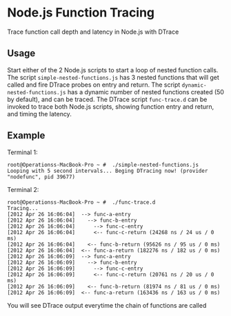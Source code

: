 Node.js Function Tracing
========================

Trace function call depth and latency in Node.js with DTrace

Usage
-----

Start either of the 2 Node.js scripts to start a loop of nested function calls.
The script `simple-nested-functions.js` has 3 nested functions that will get called
and fire DTrace probes on entry and return.  The script `dynamic-nested-functions.js`
has a dynamic number of nested functions created (50 by default), and can be traced.
The DTrace script `func-trace.d` can be invoked to trace both Node.js scripts, showing
function entry and return, and timing the latency.

Example
-------

Terminal 1:

    root@Operationss-MacBook-Pro ~ #  ./simple-nested-functions.js
    Looping with 5 second intervals... Beging DTracing now! (provider "nodefunc", pid 39677)

Terminal 2:

    root@Operationss-MacBook-Pro ~ #  ./func-trace.d
    Tracing...
    [2012 Apr 26 16:06:04]  --> func-a-entry
    [2012 Apr 26 16:06:04]    --> func-b-entry
    [2012 Apr 26 16:06:04]      --> func-c-entry
    [2012 Apr 26 16:06:04]      <-- func-c-return (24268 ns / 24 us / 0 ms)
    [2012 Apr 26 16:06:04]    <-- func-b-return (95626 ns / 95 us / 0 ms)
    [2012 Apr 26 16:06:04]  <-- func-a-return (182276 ns / 182 us / 0 ms)
    [2012 Apr 26 16:06:09]  --> func-a-entry
    [2012 Apr 26 16:06:09]    --> func-b-entry
    [2012 Apr 26 16:06:09]      --> func-c-entry
    [2012 Apr 26 16:06:09]      <-- func-c-return (20761 ns / 20 us / 0 ms)
    [2012 Apr 26 16:06:09]    <-- func-b-return (81974 ns / 81 us / 0 ms)
    [2012 Apr 26 16:06:09]  <-- func-a-return (163436 ns / 163 us / 0 ms)

You will see DTrace output everytime the chain of functions are called
